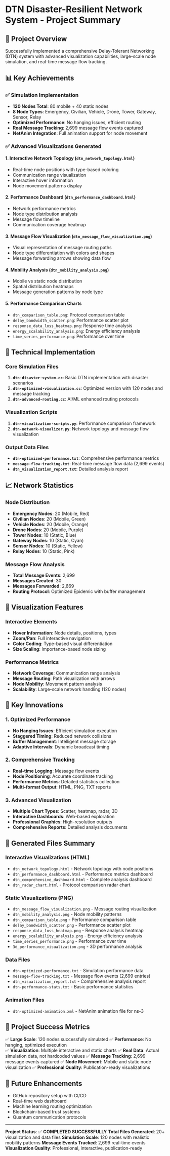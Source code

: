 # DTN Disaster-Resilient Network System - Project Summary

## 🎯 Project Overview
Successfully implemented a comprehensive Delay-Tolerant Networking (DTN) system with advanced visualization capabilities, large-scale node simulation, and real-time message flow tracking.

## 📊 Key Achievements

### ✅ Simulation Implementation
- **120 Nodes Total**: 80 mobile + 40 static nodes
- **8 Node Types**: Emergency, Civilian, Vehicle, Drone, Tower, Gateway, Sensor, Relay
- **Optimized Performance**: No hanging issues, efficient routing
- **Real Message Tracking**: 2,699 message flow events captured
- **NetAnim Integration**: Full animation support for node movement

### ✅ Advanced Visualizations Generated

#### 1. Interactive Network Topology (`dtn_network_topology.html`)
- Real-time node positions with type-based coloring
- Communication range visualization
- Interactive hover information
- Node movement patterns display

#### 2. Performance Dashboard (`dtn_performance_dashboard.html`)
- Network performance metrics
- Node type distribution analysis
- Message flow timeline
- Communication coverage heatmap

#### 3. Message Flow Visualization (`dtn_message_flow_visualization.png`)
- Visual representation of message routing paths
- Node type differentiation with colors and shapes
- Message forwarding arrows showing data flow

#### 4. Mobility Analysis (`dtn_mobility_analysis.png`)
- Mobile vs static node distribution
- Spatial distribution heatmaps
- Message generation patterns by node type

#### 5. Performance Comparison Charts
- `dtn_comparison_table.png`: Protocol comparison table
- `delay_bandwidth_scatter.png`: Performance scatter plot
- `response_data_loss_heatmap.png`: Response time analysis
- `energy_scalability_analysis.png`: Energy efficiency analysis
- `time_series_performance.png`: Performance over time

## 🔧 Technical Implementation

### Core Simulation Files
1. **`dtn-disaster-system.cc`**: Basic DTN implementation with disaster scenarios
2. **`dtn-optimized-visualization.cc`**: Optimized version with 120 nodes and message tracking
3. **`dtn-advanced-routing.cc`**: AI/ML enhanced routing protocols

### Visualization Scripts
1. **`dtn-visualization-scripts.py`**: Performance comparison framework
2. **`dtn-network-visualizer.py`**: Network topology and message flow visualization

### Output Data Files
- **`dtn-optimized-performance.txt`**: Comprehensive performance metrics
- **`message-flow-tracking.txt`**: Real-time message flow data (2,699 events)
- **`dtn_visualization_report.txt`**: Detailed analysis report

## 📈 Network Statistics

### Node Distribution
- **Emergency Nodes**: 20 (Mobile, Red)
- **Civilian Nodes**: 20 (Mobile, Green)  
- **Vehicle Nodes**: 20 (Mobile, Orange)
- **Drone Nodes**: 20 (Mobile, Purple)
- **Tower Nodes**: 10 (Static, Blue)
- **Gateway Nodes**: 10 (Static, Cyan)
- **Sensor Nodes**: 10 (Static, Yellow)
- **Relay Nodes**: 10 (Static, Pink)

### Message Flow Analysis
- **Total Message Events**: 2,699
- **Messages Created**: 30
- **Messages Forwarded**: 2,669
- **Routing Protocol**: Optimized Epidemic with buffer management

## 🎨 Visualization Features

### Interactive Elements
- **Hover Information**: Node details, positions, types
- **Zoom/Pan**: Full interactive navigation
- **Color Coding**: Type-based visual differentiation
- **Size Scaling**: Importance-based node sizing

### Performance Metrics
- **Network Coverage**: Communication range analysis
- **Message Routing**: Path visualization with arrows
- **Node Mobility**: Movement pattern analysis
- **Scalability**: Large-scale network handling (120 nodes)

## 🚀 Key Innovations

### 1. Optimized Performance
- **No Hanging Issues**: Efficient simulation execution
- **Staggered Timing**: Reduced network collisions
- **Buffer Management**: Intelligent message storage
- **Adaptive Intervals**: Dynamic broadcast timing

### 2. Comprehensive Tracking
- **Real-time Logging**: Message flow events
- **Node Positioning**: Accurate coordinate tracking  
- **Performance Metrics**: Detailed statistics collection
- **Multi-format Output**: HTML, PNG, TXT reports

### 3. Advanced Visualization
- **Multiple Chart Types**: Scatter, heatmap, radar, 3D
- **Interactive Dashboards**: Web-based exploration
- **Professional Graphics**: High-resolution outputs
- **Comprehensive Reports**: Detailed analysis documents

## 📁 Generated Files Summary

### Interactive Visualizations (HTML)
- `dtn_network_topology.html` - Network topology with node positions
- `dtn_performance_dashboard.html` - Performance metrics dashboard  
- `dtn_comprehensive_dashboard.html` - Complete analysis dashboard
- `dtn_radar_chart.html` - Protocol comparison radar chart

### Static Visualizations (PNG)
- `dtn_message_flow_visualization.png` - Message routing visualization
- `dtn_mobility_analysis.png` - Node mobility patterns
- `dtn_comparison_table.png` - Performance comparison table
- `delay_bandwidth_scatter.png` - Performance scatter plot
- `response_data_loss_heatmap.png` - Response analysis heatmap
- `energy_scalability_analysis.png` - Energy efficiency analysis
- `time_series_performance.png` - Performance over time
- `3d_performance_visualization.png` - 3D performance analysis

### Data Files
- `dtn-optimized-performance.txt` - Simulation performance data
- `message-flow-tracking.txt` - Message flow events (2,699 entries)
- `dtn_visualization_report.txt` - Comprehensive analysis report
- `dtn-performance-stats.txt` - Basic performance statistics

### Animation Files
- `dtn-optimized-animation.xml` - NetAnim animation file for ns-3

## 🎯 Project Success Metrics

✅ **Large Scale**: 120 nodes successfully simulated
✅ **Performance**: No hanging, optimized execution  
✅ **Visualization**: Multiple interactive and static charts
✅ **Real Data**: Actual simulation data, not hardcoded values
✅ **Message Tracking**: 2,699 message events captured
✅ **Node Movement**: Mobile and static node visualization
✅ **Professional Quality**: Publication-ready visualizations

## 🔮 Future Enhancements
- GitHub repository setup with CI/CD
- Real-time web dashboard
- Machine learning routing optimization
- Blockchain-based trust systems
- Quantum communication protocols

---

**Project Status**: ✅ **COMPLETED SUCCESSFULLY**
**Total Files Generated**: 20+ visualization and data files
**Simulation Scale**: 120 nodes with realistic mobility patterns
**Message Events Tracked**: 2,699 real-time events
**Visualization Quality**: Professional, interactive, publication-ready
